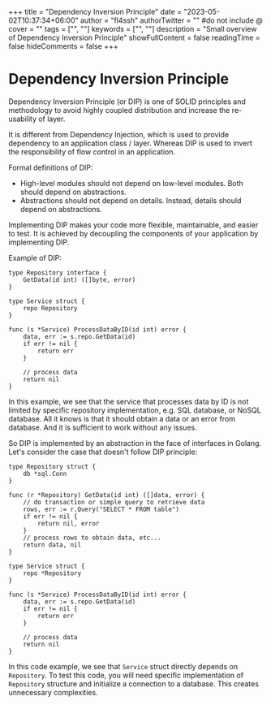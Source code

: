 +++
title = "Dependency Inversion Principle"
date = "2023-05-02T10:37:34+06:00"
author = "fl4ssh"
authorTwitter = "" #do not include @
cover = ""
tags = ["", ""]
keywords = ["", ""]
description = "Small overview of Dependency Inversion Principle"
showFullContent = false
readingTime = false
hideComments = false
+++

# Dependency Inversion Principle

Dependency Inversion Principle (or DIP) is one of SOLID principles and methodology to avoid highly coupled distribution and increase the re-usability of layer. 

It is different from Dependency Injection, which is used to provide dependency to an application class / layer. Whereas DIP is used to invert the responsibility of flow control in an application.

Formal definitions of DIP:
 - High-level modules should not depend on low-level modules. Both should depend on abstractions.
 - Abstractions should not depend on details. Instead, details should depend on abstractions.

Implementing DIP makes your code more flexible, maintainable, and easier to test. It is achieved by decoupling the components of your application by implementing DIP. 

Example of DIP:
```
type Repository interface {
    GetData(id int) ([]byte, error) 
}

type Service struct {
    repo Repository
}

func (s *Service) ProcessDataByID(id int) error {
    data, err := s.repo.GetData(id)
    if err != nil {
        return err
    }

    // process data
    return nil
}
```
In this example, we see that the service that processes data by ID is not limited by specific repository implementation, e.g. SQL database, or NoSQL database. All it knows is that it should obtain a data or an error from database. And it is sufficient to work without any issues.

So DIP is implemented by an abstraction in the face of interfaces in Golang. Let's consider the case that doesn't follow DIP principle:
```
type Repository struct {
    db *sql.Conn
}

func (r *Repository) GetData(id int) ([]data, error) {
    // do transaction or simple query to retrieve data
    rows, err := r.Query("SELECT * FROM table") 
    if err != nil {
        return nil, error
    }
    // process rows to obtain data, etc...
    return data, nil
}

type Service struct {
    repo *Repository
}

func (s *Service) ProcessDataByID(id int) error {
    data, err := s.repo.GetData(id)
    if err != nil {
        return err
    }

    // process data
    return nil
}
```
In this code example, we see that `Service` struct directly depends on `Repository`. To test this code, you will need specific implementation of `Repository` structure and initialize a connection to a database. This creates unnecessary complexities.
